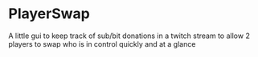 # PlayerSwap
A little gui to keep track of sub/bit donations in a twitch stream to allow 2 players to swap who is in control quickly and at a glance
